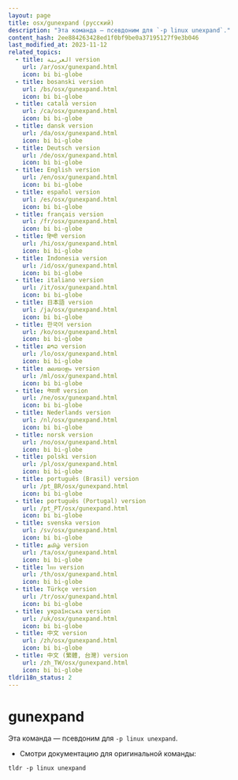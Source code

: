 ```yaml
---
layout: page
title: osx/gunexpand (русский)
description: "Эта команда — псевдоним для `-p linux unexpand`."
content_hash: 2ee884263428ed1f0bf9be0a37195127f9e3b046
last_modified_at: 2023-11-12
related_topics:
  - title: العربية version
    url: /ar/osx/gunexpand.html
    icon: bi bi-globe
  - title: bosanski version
    url: /bs/osx/gunexpand.html
    icon: bi bi-globe
  - title: català version
    url: /ca/osx/gunexpand.html
    icon: bi bi-globe
  - title: dansk version
    url: /da/osx/gunexpand.html
    icon: bi bi-globe
  - title: Deutsch version
    url: /de/osx/gunexpand.html
    icon: bi bi-globe
  - title: English version
    url: /en/osx/gunexpand.html
    icon: bi bi-globe
  - title: español version
    url: /es/osx/gunexpand.html
    icon: bi bi-globe
  - title: français version
    url: /fr/osx/gunexpand.html
    icon: bi bi-globe
  - title: हिन्दी version
    url: /hi/osx/gunexpand.html
    icon: bi bi-globe
  - title: Indonesia version
    url: /id/osx/gunexpand.html
    icon: bi bi-globe
  - title: italiano version
    url: /it/osx/gunexpand.html
    icon: bi bi-globe
  - title: 日本語 version
    url: /ja/osx/gunexpand.html
    icon: bi bi-globe
  - title: 한국어 version
    url: /ko/osx/gunexpand.html
    icon: bi bi-globe
  - title: ລາວ version
    url: /lo/osx/gunexpand.html
    icon: bi bi-globe
  - title: മലയാളം version
    url: /ml/osx/gunexpand.html
    icon: bi bi-globe
  - title: नेपाली version
    url: /ne/osx/gunexpand.html
    icon: bi bi-globe
  - title: Nederlands version
    url: /nl/osx/gunexpand.html
    icon: bi bi-globe
  - title: norsk version
    url: /no/osx/gunexpand.html
    icon: bi bi-globe
  - title: polski version
    url: /pl/osx/gunexpand.html
    icon: bi bi-globe
  - title: português (Brasil) version
    url: /pt_BR/osx/gunexpand.html
    icon: bi bi-globe
  - title: português (Portugal) version
    url: /pt_PT/osx/gunexpand.html
    icon: bi bi-globe
  - title: svenska version
    url: /sv/osx/gunexpand.html
    icon: bi bi-globe
  - title: தமிழ் version
    url: /ta/osx/gunexpand.html
    icon: bi bi-globe
  - title: ไทย version
    url: /th/osx/gunexpand.html
    icon: bi bi-globe
  - title: Türkçe version
    url: /tr/osx/gunexpand.html
    icon: bi bi-globe
  - title: українська version
    url: /uk/osx/gunexpand.html
    icon: bi bi-globe
  - title: 中文 version
    url: /zh/osx/gunexpand.html
    icon: bi bi-globe
  - title: 中文 (繁體, 台灣) version
    url: /zh_TW/osx/gunexpand.html
    icon: bi bi-globe
tldri18n_status: 2
---
```

# gunexpand

Эта команда — псевдоним для `-p linux unexpand`.

- Смотри документацию для оригинальной команды:

`tldr -p linux unexpand`
